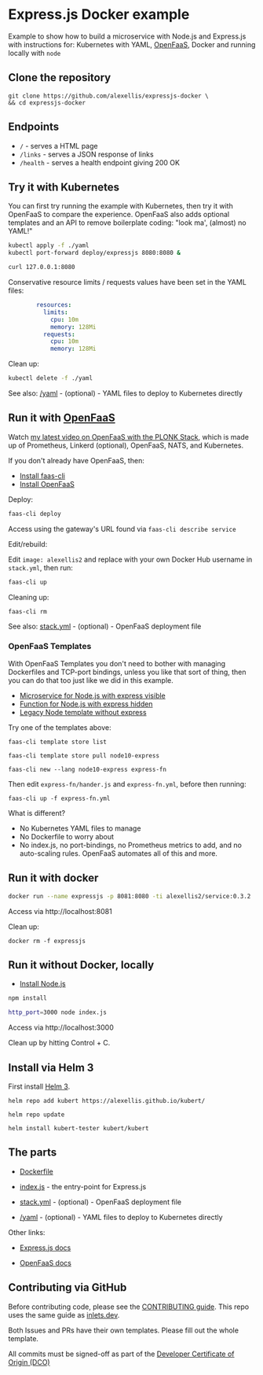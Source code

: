 # Express.js Docker example

Example to show how to build a microservice with Node.js and Express.js with instructions for: Kubernetes with YAML, [OpenFaaS](https://github.com/openfaas/faas), Docker and running locally with `node`

## Clone the repository

```
git clone https://github.com/alexellis/expressjs-docker \
&& cd expressjs-docker
```

## Endpoints

* `/` - serves a HTML page
* `/links` - serves a JSON response of links
* `/health` - serves a health endpoint giving 200 OK

## Try it with Kubernetes

You can first try running the example with Kubernetes, then try it with OpenFaaS to compare the experience. OpenFaaS also adds optional templates and an API to remove boilerplate coding: "look ma', (almost) no YAML!"

```sh
kubectl apply -f ./yaml
kubectl port-forward deploy/expressjs 8080:8080 &

curl 127.0.0.1:8080
```

Conservative resource limits / requests values have been set in the YAML files:

```yaml
        resources:
          limits:
            cpu: 10m
            memory: 128Mi
          requests:
            cpu: 10m
            memory: 128Mi
```

Clean up:

```sh
kubectl delete -f ./yaml
```

See also: [/yaml](./yaml) - (optional) - YAML files to deploy to Kubernetes directly

## Run it with [OpenFaaS](https://github.com/openfaas/faas)

Watch [my latest video on OpenFaaS with the PLONK Stack](https://skillsmatter.com/skillscasts/14268-serverless-2-0-get-started-with-the-plonk-stack?utm_medium=social&utm_source=twitter&utm_campaign=bafdbc&utm_content=skillscast), which is made up of Prometheus, Linkerd (optional), OpenFaaS, NATS, and Kubernetes.

If you don't already have OpenFaaS, then:

* [Install faas-cli](https://docs.openfaas.com/cli/install/)
* [Install OpenFaaS](https://docs.openfaas.com/deployment/)

Deploy:

```sh
faas-cli deploy
```

Access using the gateway's URL found via `faas-cli describe service`

Edit/rebuild:

Edit `image: alexellis2` and replace with your own Docker Hub username in `stack.yml`, then run:

```sh
faas-cli up
```

Cleaning up:

```
faas-cli rm
```

See also: [stack.yml](./stack.yml) - (optional) - OpenFaaS deployment file

### OpenFaaS Templates

With OpenFaaS Templates you don't need to bother with managing Dockerfiles and TCP-port bindings, unless you like that sort of thing, then you can do that too just like we did in this example.

* [Microservice for Node.js with express visible](https://github.com/openfaas-incubator/node10-express-service/)
* [Function for Node.js with express hidden](https://github.com/openfaas-incubator/node10-express-service/)
* [Legacy Node template without express](https://github.com/openfaas/templates/tree/master/template/node)

Try one of the templates above:

```
faas-cli template store list

faas-cli template store pull node10-express

faas-cli new --lang node10-express express-fn
```

Then edit `express-fn/hander.js` and `express-fn.yml`, before then running:

```
faas-cli up -f express-fn.yml
```

What is different?

* No Kubernetes YAML files to manage
* No Dockerfile to worry about
* No index.js, no port-bindings, no Prometheus metrics to add, and no auto-scaling rules. OpenFaaS automates all of this and more.

## Run it with docker

```sh
docker run --name expressjs -p 8081:8080 -ti alexellis2/service:0.3.2
```

Access via http://localhost:8081

Clean up:

```
docker rm -f expressjs
```

## Run it without Docker, locally

* [Install Node.js](https://nodejs.org/en/)

```sh
npm install

http_port=3000 node index.js
```

Access via http://localhost:3000

Clean up by hitting Control + C.

## Install via Helm 3

First install [Helm 3](https://helm.sh).

```
helm repo add kubert https://alexellis.github.io/kubert/

helm repo update

helm install kubert-tester kubert/kubert
```

## The parts

* [Dockerfile](./Dockerfile)

* [index.js](./index.js) - the entry-point for Express.js

* [stack.yml](./stack.yml) - (optional) - OpenFaaS deployment file

* [/yaml](./yaml) - (optional) - YAML files to deploy to Kubernetes directly

Other links:

* [Express.js docs](https://expressjs.com)

* [OpenFaaS docs](https://www.openfaas.com/)

## Contributing via GitHub

Before contributing code, please see the [CONTRIBUTING guide](https://github.com/alexellis/inlets/blob/master/CONTRIBUTING.md). This repo uses the same guide as [inlets.dev](https://inlets.dev/).

Both Issues and PRs have their own templates. Please fill out the whole template.

All commits must be signed-off as part of the [Developer Certificate of Origin (DCO)](https://developercertificate.org)
